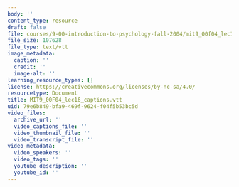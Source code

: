 ```yaml
---
body: ''
content_type: resource
draft: false
file: courses/9-00-introduction-to-psychology-fall-2004/mit9_00f04_lec16_captions.vtt
file_size: 107628
file_type: text/vtt
image_metadata:
  caption: ''
  credit: ''
  image-alt: ''
learning_resource_types: []
license: https://creativecommons.org/licenses/by-nc-sa/4.0/
resourcetype: Document
title: MIT9_00F04_lec16_captions.vtt
uid: 79e6b849-bfa9-469f-9624-f04f5b53bc5d
video_files:
  archive_url: ''
  video_captions_file: ''
  video_thumbnail_file: ''
  video_transcript_file: ''
video_metadata:
  video_speakers: ''
  video_tags: ''
  youtube_description: ''
  youtube_id: ''
---
```

